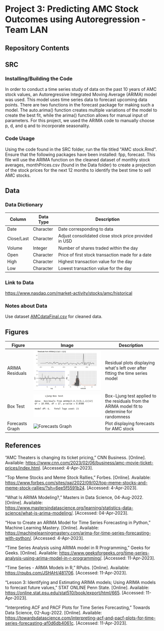 # Project 3: Predicting AMC Stock Outcomes using Autoregression - Team LAN
## Repository Contents 

## SRC
### Installing/Building the Code
In order to conduct a time series study of data on the past 10 years of AMC stock values, an Autoregressive Integrated Moving Average (ARIMA) model was used. This model uses time series data to forecast upcoming data points. There are two functions in the forecast package for making such a model. The auto.arima() function creates multiple variations of the model to create the best fit, while the arima() function allows for manual input of parameters. 
For this project, we used the ARIMA code to manually choose p, d, and q and to incorporate seasonality. 


### Code Usage
Using the code found in the SRC folder, run the file titled "AMC stock.Rmd". Ensure that the following packages have been installed: fpp, forecast. This file will use the ARIMA function on the cleaned dataset of monthly stock averages, monthPrices.csv (found in the Data folder) to create a projection of the stock prices for the next 12 months to identify the best time to sell AMC stocks. 


## Data
### Data Dictionary
| Column | Data Type | Description |
| --- | --- | --- |
| Date | Character | Date corresponding to data |
| Close/Last | Character | Adjust consolidated close stock price provided in USD |
| Volume | Integer | Number of shares traded within the day |
| Open | Character | Price of first stock transaction made for a date |
| High | Character | Highest transaction value for the day |
| Low | Character | Lowest transaction value for the day |

### Link to Data
https://www.nasdaq.com/market-activity/stocks/amc/historical 

### Notes about Data

Use dataset [AMCdataFinal.csv](https://github.com/ayk2ea/project3-teamLAN/blob/main/DATA/AMCdataFinal.csv) for cleaned data.

## Figures 

| Figure | Image | Description|
| --- | --- | --- |
| ARIMA Residuals | ![ARIMA Residuals](/FIGURES/ARIMAResiduals.jpeg) | Residual plots displaying what's left over after fitting the time series model |
| Box Test | ![Box Test](/FIGURES/BoxTest.jpeg) | Box-Ljung test applied to the residuals from the ARIMA model fit to determine for randomness |
| Forecasts Graph | ![Forecasts Graph](/FIGURES/NewArimaPrediction.JPG) | Plot displaying forecasts for AMC stock | 


## References

“AMC Theaters is changing its ticket pricing,” CNN Business. [Online]. Available: https://www.cnn.com/2023/02/06/business/amc-movie-ticket-prices/index.html. [Accessed: 4-Apr-2023].

“Top Meme Stocks and Meme Stock Rallies,” Forbes. [Online]. Available:
https://www.forbes.com/sites/qai/2022/09/02/top-meme-stocks-and-meme-stock-rallies/?sh=6ee5f5591b24. [Accessed: 4-Apr-2023].

“What Is ARIMA Modeling?,” Masters in Data Science, 04-Aug-2022. [Online]. Available: https://www.mastersindatascience.org/learning/statistics-data-science/what-is-arima-modeling/. [Accessed: 04-Apr-2023]. 

“How to Create an ARIMA Model for Time Series Forecasting in Python,” Machine Learning Mastery. [Online]. Available: https://machinelearningmastery.com/arima-for-time-series-forecasting-with-python/. [Accessed: 4-Apr-2023]. 

“Time Series Analysis using ARIMA model in R Programming,” Geeks for Geeks. [Online]. Available: https://www.geeksforgeeks.org/time-series-analysis-using-arima-model-in-r-programming/. [Accessed: 11-Apr-2023].

“Time Series - ARMA Models in R,” RPubs. [Online]. Available: https://rpubs.com/JSHAH/481706. [Accessed: 11-Apr-2023].

“Lesson 3: Identifying and Estimating ARIMA models; Using ARIMA models to forecast future values,” STAT ONLINE Penn State. [Online]. Available:
https://online.stat.psu.edu/stat510/book/export/html/665. [Accessed: 11-Apr-2023].

“Interpreting ACF and PACF Plots for Time Series Forecasting,” Towards Data Science, 02-Aug-2022. [Online]. Available: https://towardsdatascience.com/interpreting-acf-and-pacf-plots-for-time-series-forecasting-af0d6db4061c. [Accessed: 11-Apr-2023].
